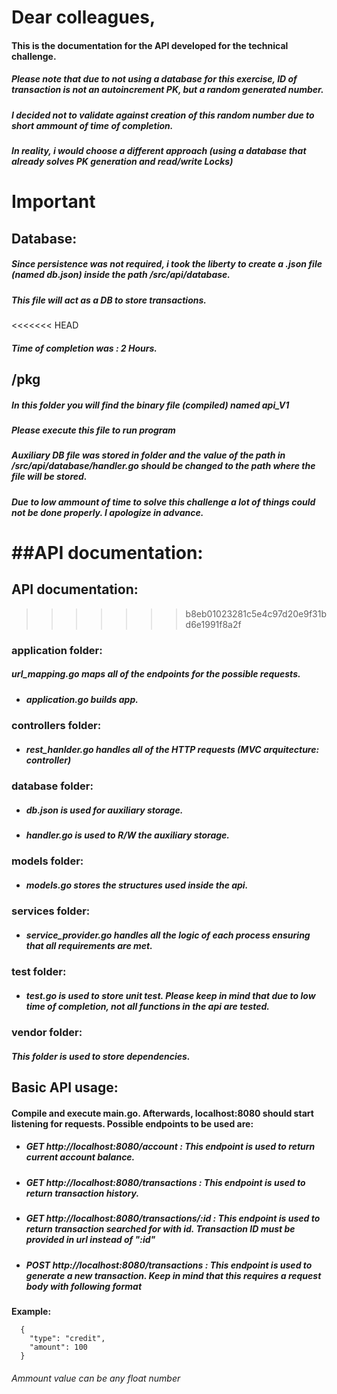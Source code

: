# Dear colleagues,

#### This is the documentation for the API developed for the technical challenge.

##### Please note that due to not using a database for this exercise, ID of transaction is not an autoincrement PK, but a random generated number.
##### I decided not to validate against creation of this random number due to short ammount of time of completion.
##### In reality, i would choose a different approach (using a database that already solves PK generation and read/write Locks)
# Important 
## Database: 
##### Since persistence was not required, i took the liberty to create a .json file (named db.json) inside the path /src/api/database. 
##### This file will act as a DB to store transactions.

<<<<<<< HEAD
##### Time of completion was : 2 Hours.

## /pkg
##### In this folder you will find the binary file (compiled) named api_V1
##### Please execute this file to run program
##### Auxiliary DB file was stored in folder and the value of the path in /src/api/database/handler.go should be changed to the path where the file will be stored.
##### Due to low ammount of time to solve this challenge a lot of things could not be done properly. I apologize in advance.

##API documentation:
=======
## API documentation:
>>>>>>> b8eb01023281c5e4c97d20e9f31bd6e1991f8a2f

### application folder:

##### url_mapping.go maps all of the endpoints for the possible requests.
- ##### application.go builds app.

### controllers folder:
- ##### rest_hanlder.go handles all of the HTTP requests (MVC arquitecture: controller)

### database folder: 
- ##### db.json is used for auxiliary storage.
- ##### handler.go is used to R/W the auxiliary storage.

### models folder:
- ##### models.go stores the structures used inside the api.

### services folder:
- ##### service_provider.go handles all the logic of each process ensuring that all requirements are met.

### test folder:
- ##### test.go is used to store unit test. Please keep in mind that due to low time of completion, not all functions in the api are tested.

### vendor folder:
##### This folder is used to store dependencies.

## Basic API usage:

#### Compile and execute main.go. Afterwards, localhost:8080 should start listening for requests. Possible endpoints to be used are:

- ##### GET http://localhost:8080/account : This endpoint is used to return current account balance.
- ##### GET http://localhost:8080/transactions : This endpoint is used to return transaction history.
- ##### GET http://localhost:8080/transactions/:id : This endpoint is used to return transaction searched for with id. Transaction ID must be provided in url instead of ":id"
- ##### POST http://localhost:8080/transactions : This endpoint is used to generate a new transaction. Keep in mind that this requires a request body with following format

**Example:**

      {
        "type": "credit",
        "amount": 100
      }
  
  ###### Ammount value can be any float number
